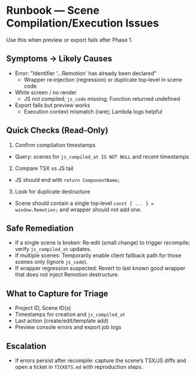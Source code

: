# Runbook — Scene Compilation/Execution Issues

Use this when preview or export fails after Phase 1.

## Symptoms → Likely Causes
- Error: "Identifier '...Remotion' has already been declared"
  - Wrapper re‑injection (regression) or duplicate top‑level in scene code
- White screen / no render
  - JS not compiled; `js_code` missing; Function returned undefined
- Export fails but preview works
  - Execution context mismatch (rare); Lambda logs helpful

## Quick Checks (Read‑Only)
1) Confirm compilation timestamps
- Query: scenes for `js_compiled_at IS NOT NULL` and recent timestamps
2) Compare TSX vs JS tail
- JS should end with `return ComponentName;`
3) Look for duplicate destructure
- Scene should contain a single top‑level `const { ... } = window.Remotion;` and wrapper should not add one.

## Safe Remediation
- If a single scene is broken: Re‑edit (small change) to trigger recompile; verify `js_compiled_at` updates.
- If multiple scenes: Temporarily enable client fallback path for those scenes only (ignore `js_code`).
- If wrapper regression suspected: Revert to last known good wrapper that does not inject Remotion destructure.

## What to Capture for Triage
- Project ID, Scene ID(s)
- Timestamps for creation and `js_compiled_at`
- Last action (create/edit/template add)
- Preview console errors and export job logs

## Escalation
- If errors persist after recompile: capture the scene’s TSX/JS diffs and open a ticket in `TICKETS.md` with reproduction steps.

